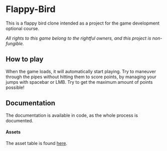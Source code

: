 # Flappy-Bird

This is a flappy bird clone intended as a project for the game development optional course. 

*All rights to this game belong to the rightful owners, and this project is non-fungible.*

## How to play

When the game loads, it will automatically start playing. Try to maneuver through the pipes without hitting them to score points, by managing your jumps with spacebar or LMB. Try to get the maximum amount of points possible!

## Documentation

The documentation is available in code, as the whole process is documented.

#### Assets

The asset table is found [here](https://www.spriters-resource.com/mobile/flappybird/sheet/59894/).
